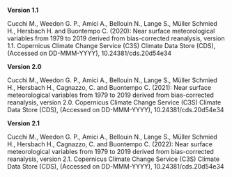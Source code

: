 **Version 1.1**

Cucchi M., Weedon G. P., Amici A., Bellouin N., Lange S., Müller Schmied H., Hersbach H. and Buontempo C. (2020): Near surface meteorological variables from 1979 to 2019 derived from bias-corrected reanalysis, version 1.1. Copernicus Climate Change Service (C3S) Climate Data Store (CDS), (Accessed on DD-MMM-YYYY), 10.24381/cds.20d54e34

**Version 2.0**

Cucchi M., Weedon G. P., Amici A., Bellouin N., Lange S., Müller Schmied H., Hersbach H., Cagnazzo, C. and Buontempo C.  (2021): Near surface meteorological variables from 1979 to 2019 derived from bias-corrected reanalysis, version 2.0. Copernicus Climate Change Service (C3S) Climate Data Store (CDS), (Accessed on DD-MMM-YYYY), 10.24381/cds.20d54e34

**Version 2.1**

Cucchi M., Weedon G. P., Amici A., Bellouin N., Lange S., Müller Schmied H., Hersbach H., Cagnazzo, C. and Buontempo C.  (2022): Near surface meteorological variables from 1979 to 2019 derived from bias-corrected reanalysis, version 2.1. Copernicus Climate Change Service (C3S) Climate Data Store (CDS), (Accessed on DD-MMM-YYYY), 10.24381/cds.20d54e34